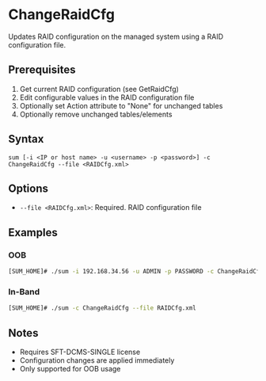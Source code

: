 # ChangeRaidCfg

Updates RAID configuration on the managed system using a RAID configuration file.

## Prerequisites

1. Get current RAID configuration (see GetRaidCfg)
2. Edit configurable values in the RAID configuration file
3. Optionally set Action attribute to "None" for unchanged tables
4. Optionally remove unchanged tables/elements

## Syntax

```
sum [-i <IP or host name> -u <username> -p <password>] -c ChangeRaidCfg --file <RAIDCfg.xml>
```

## Options

- `--file <RAIDCfg.xml>`: Required. RAID configuration file

## Examples

### OOB
```bash
[SUM_HOME]# ./sum -i 192.168.34.56 -u ADMIN -p PASSWORD -c ChangeRaidCfg --file RAIDCfg.xml
```

### In-Band
```bash
[SUM_HOME]# ./sum -c ChangeRaidCfg --file RAIDCfg.xml
```

## Notes

- Requires SFT-DCMS-SINGLE license
- Configuration changes are applied immediately
- Only supported for OOB usage
